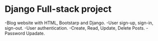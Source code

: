 # Django Full-stack project

-Blog website with HTML, Bootstarp and Django.
-User sign-up, sign-in, sign-out.
-User authentication.
-Create, Read, Update, Delete Posts.
-Password Upadate.
